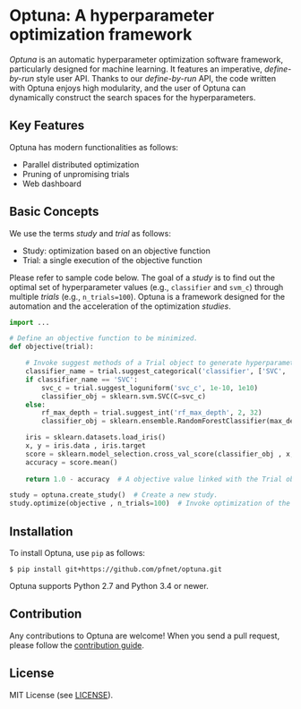 # Optuna: A hyperparameter optimization framework

*Optuna* is an automatic hyperparameter optimization software framework, particularly designed
for machine learning. It features an imperative, *define-by-run* style user API. Thanks to our
*define-by-run* API, the code written with Optuna enjoys high modularity, and the user of
Optuna can dynamically construct the search spaces for the hyperparameters.


## Key Features

Optuna has modern functionalities as follows:

- Parallel distributed optimization
- Pruning of unpromising trials
- Web dashboard


## Basic Concepts

We use the terms *study* and *trial* as follows:

- Study: optimization based on an objective function
- Trial: a single execution of the objective function

Please refer to sample code below. The goal of a *study* is to find out the optimal set of
hyperparameter values (e.g., `classifier` and `svm_c`) through multiple *trials* (e.g.,
`n_trials=100`). Optuna is a framework designed for the automation and the acceleration of the
optimization *studies*.


```python
import ...

# Define an objective function to be minimized.
def objective(trial):

    # Invoke suggest methods of a Trial object to generate hyperparameters.
    classifier_name = trial.suggest_categorical('classifier', ['SVC', 'RandomForest'])
    if classifier_name == 'SVC':
        svc_c = trial.suggest_loguniform('svc_c', 1e-10, 1e10)
        classifier_obj = sklearn.svm.SVC(C=svc_c)
    else:
        rf_max_depth = trial.suggest_int('rf_max_depth', 2, 32)
        classifier_obj = sklearn.ensemble.RandomForestClassifier(max_depth=rf_max_depth)

    iris = sklearn.datasets.load_iris()
    x, y = iris.data , iris.target
    score = sklearn.model_selection.cross_val_score(classifier_obj , x, y)
    accuracy = score.mean()
    
    return 1.0 - accuracy  # A objective value linked with the Trial object.

study = optuna.create_study()  # Create a new study.
study.optimize(objective , n_trials=100)  # Invoke optimization of the objective function.
```


## Installation

To install Optuna, use `pip` as follows:

```
$ pip install git+https://github.com/pfnet/optuna.git
```

Optuna supports Python 2.7 and Python 3.4 or newer.


## Contribution

Any contributions to Optuna are welcome! When you send a pull request, please follow the
[contribution guide](./CONTRIBUTING.md).


## License

MIT License (see [LICENSE](./LICENSE)).